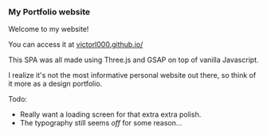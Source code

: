 ### My Portfolio website
Welcome to my website!

You can access it at [victorl000.github.io/](https://victorl000.github.io/)

This SPA was all made using Three.js and GSAP on top of vanilla Javascript.

I realize it's not the most informative personal website out there, so think of it more as a design portfolio.

Todo:
- Really want a loading screen for that extra extra polish.
- The typography still seems _off_ for some reason...
